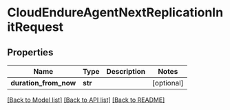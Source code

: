 # CloudEndureAgentNextReplicationInitRequest

## Properties
Name | Type | Description | Notes
------------ | ------------- | ------------- | -------------
**duration_from_now** | **str** |  | [optional]

[[Back to Model list]](API_README.md#documentation-for-models) [[Back to API list]](API_README.md#documentation-for-api-endpoints) [[Back to README]](API_README.md)


